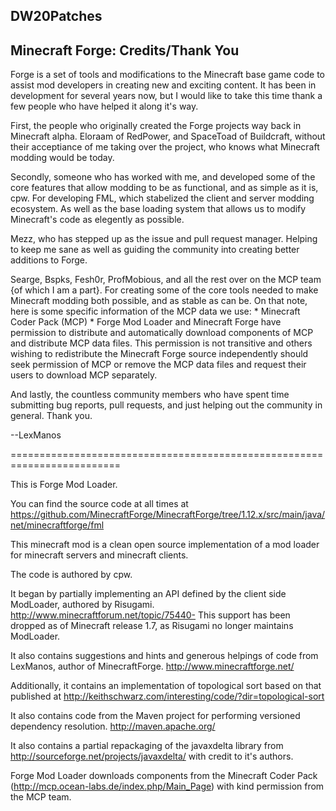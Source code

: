 ## DW20Patches

## Minecraft Forge: Credits/Thank You

Forge is a set of tools and modifications to the Minecraft base game code to assist 
mod developers in creating new and exciting content. It has been in development for 
several years now, but I would like to take this time thank a few people who have 
helped it along it's way.

First, the people who originally created the Forge projects way back in Minecraft 
alpha. Eloraam of RedPower, and SpaceToad of Buildcraft, without their acceptiance 
of me taking over the project, who knows what Minecraft modding would be today.

Secondly, someone who has worked with me, and developed some of the core features
that allow modding to be as functional, and as simple as it is, cpw. For developing
FML, which stabelized the client and server modding ecosystem. As well as the base
loading system that allows us to modify Minecraft's code as elegently as possible.

Mezz, who has stepped up as the issue and pull request manager. Helping to keep me
sane as well as guiding the community into creating better additions to Forge.

Searge, Bspks, Fesh0r, ProfMobious, and all the rest over on the MCP team {of which 
I am a part}. For creating some of the core tools needed to make Minecraft modding 
both possible, and as stable as can be.
  On that note, here is some specific information of the MCP data we use:
    * Minecraft Coder Pack (MCP) *
      Forge Mod Loader and Minecraft Forge have permission to distribute and automatically 
      download components of MCP and distribute MCP data files. This permission is not 
      transitive and others wishing to redistribute the Minecraft Forge source independently
      should seek permission of MCP or remove the MCP data files and request their users 
      to download MCP separately.
      
And lastly, the countless community members who have spent time submitting bug reports, 
pull requests, and just helping out the community in general. Thank you.

--LexManos

=========================================================================

This is Forge Mod Loader.

You can find the source code at all times at https://github.com/MinecraftForge/MinecraftForge/tree/1.12.x/src/main/java/net/minecraftforge/fml

This minecraft mod is a clean open source implementation of a mod loader for minecraft servers
and minecraft clients.

The code is authored by cpw.

It began by partially implementing an API defined by the client side ModLoader, authored by Risugami.
http://www.minecraftforum.net/topic/75440-
This support has been dropped as of Minecraft release 1.7, as Risugami no longer maintains ModLoader.

It also contains suggestions and hints and generous helpings of code from LexManos, author of MinecraftForge.
http://www.minecraftforge.net/

Additionally, it contains an implementation of topological sort based on that 
published at http://keithschwarz.com/interesting/code/?dir=topological-sort

It also contains code from the Maven project for performing versioned dependency
resolution. http://maven.apache.org/

It also contains a partial repackaging of the javaxdelta library from http://sourceforge.net/projects/javaxdelta/
with credit to it's authors.

Forge Mod Loader downloads components from the Minecraft Coder Pack
(http://mcp.ocean-labs.de/index.php/Main_Page) with kind permission from the MCP team.

